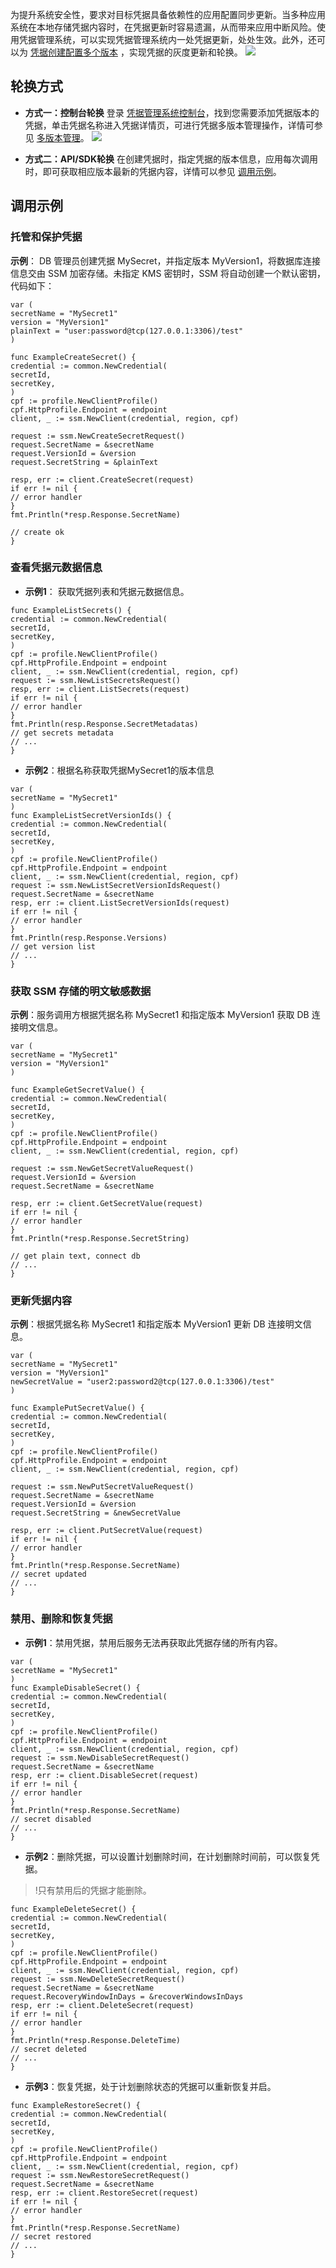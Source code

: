 为提升系统安全性，要求对目标凭据具备依赖性的应用配置同步更新。当多种应用系统在本地存储凭据内容时，在凭据更新时容易遗漏，从而带来应用中断风险。使用凭据管理系统，可以实现凭据管理系统内一处凭据更新，处处生效。此外，还可以为 [凭据创建配置多个版本](https://cloud.tencent.com/document/product/1140/40944) ，实现凭据的灰度更新和轮换。
![](https://main.qcloudimg.com/raw/33d52737e11ea814a03a1bca1e2c5743.png)
## 轮换方式
 - **方式一：控制台轮换**
登录 [凭据管理系统控制台](https://console.cloud.tencent.com/ssm)，找到您需要添加凭据版本的凭据，单击凭据名称进入凭据详情页，可进行凭据多版本管理操作，详情可参见 [多版本管理](https://cloud.tencent.com/document/product/1140/40944)。
![](https://main.qcloudimg.com/raw/7a15a11f9ecfde828f8979c5a691b942.png)

- **方式二：API/SDK轮换**
在创建凭据时，指定凭据的版本信息，应用每次调用时，即可获取相应版本最新的凭据内容，详情可以参见 [调用示例](#dysl)。

<span id="dysl"></span>
## 调用示例
### 托管和保护凭据
**示例**： DB 管理员创建凭据 MySecret，并指定版本 MyVersion1，将数据库连接信息交由 SSM 加密存储。未指定 KMS 密钥时，SSM 将自动创建一个默认密钥，代码如下：
```
var (
secretName = "MySecret1"
version = "MyVersion1"
plainText = "user:password@tcp(127.0.0.1:3306)/test"
)

func ExampleCreateSecret() {
credential := common.NewCredential(
secretId,
secretKey,
)
cpf := profile.NewClientProfile()
cpf.HttpProfile.Endpoint = endpoint
client, _ := ssm.NewClient(credential, region, cpf)

request := ssm.NewCreateSecretRequest()
request.SecretName = &secretName
request.VersionId = &version
request.SecretString = &plainText

resp, err := client.CreateSecret(request)
if err != nil {
// error handler
}
fmt.Println(*resp.Response.SecretName)

// create ok
}
```

### 查看凭据元数据信息
- **示例1**： 获取凭据列表和凭据元数据信息。
```
func ExampleListSecrets() {
credential := common.NewCredential(
secretId,
secretKey,
)
cpf := profile.NewClientProfile()
cpf.HttpProfile.Endpoint = endpoint
client, _ := ssm.NewClient(credential, region, cpf)
request := ssm.NewListSecretsRequest()
resp, err := client.ListSecrets(request)
if err != nil {
// error handler
}
fmt.Println(resp.Response.SecretMetadatas)
// get secrets metadata
// ...
}
```

- **示例2**：根据名称获取凭据MySecret1的版本信息
```
var (
secretName = "MySecret1"
)
func ExampleListSecretVersionIds() {
credential := common.NewCredential(
secretId,
secretKey,
)
cpf := profile.NewClientProfile()
cpf.HttpProfile.Endpoint = endpoint
client, _ := ssm.NewClient(credential, region, cpf)
request := ssm.NewListSecretVersionIdsRequest()
request.SecretName = &secretName
resp, err := client.ListSecretVersionIds(request)
if err != nil {
// error handler
}
fmt.Println(resp.Response.Versions)
// get version list
// ...
}
```

### 获取 SSM 存储的明文敏感数据
**示例**：服务调用方根据凭据名称 MySecret1 和指定版本 MyVersion1 获取 DB 连接明文信息。
```
var (
secretName = "MySecret1"
version = "MyVersion1"
)

func ExampleGetSecretValue() {
credential := common.NewCredential(
secretId,
secretKey,
)
cpf := profile.NewClientProfile()
cpf.HttpProfile.Endpoint = endpoint
client, _ := ssm.NewClient(credential, region, cpf)

request := ssm.NewGetSecretValueRequest()
request.VersionId = &version
request.SecretName = &secretName

resp, err := client.GetSecretValue(request)
if err != nil {
// error handler
}
fmt.Println(*resp.Response.SecretString)

// get plain text, connect db
// ...
}
```

### 更新凭据内容
**示例**：根据凭据名称 MySecret1 和指定版本 MyVersion1 更新 DB 连接明文信息。
```
var (
secretName = "MySecret1"
version = "MyVersion1"
newSecretValue = "user2:password2@tcp(127.0.0.1:3306)/test"
)

func ExamplePutSecretValue() {
credential := common.NewCredential(
secretId,
secretKey,
)
cpf := profile.NewClientProfile()
cpf.HttpProfile.Endpoint = endpoint
client, _ := ssm.NewClient(credential, region, cpf)

request := ssm.NewPutSecretValueRequest()
request.SecretName = &secretName
request.VersionId = &version
request.SecretString = &newSecretValue

resp, err := client.PutSecretValue(request)
if err != nil {
// error handler
}
fmt.Println(*resp.Response.SecretName)
// secret updated
// ...
}
```

### 禁用、删除和恢复凭据
- **示例1**：禁用凭据，禁用后服务无法再获取此凭据存储的所有内容。
```
var (
secretName = "MySecret1"
)
func ExampleDisableSecret() {
credential := common.NewCredential(
secretId,
secretKey,
)
cpf := profile.NewClientProfile()
cpf.HttpProfile.Endpoint = endpoint
client, _ := ssm.NewClient(credential, region, cpf)
request := ssm.NewDisableSecretRequest()
request.SecretName = &secretName
resp, err := client.DisableSecret(request)
if err != nil {
// error handler
}
fmt.Println(*resp.Response.SecretName)
// secret disabled
// ...
}
```
- **示例2**：删除凭据，可以设置计划删除时间，在计划删除时间前，可以恢复凭据。
>!只有禁用后的凭据才能删除。
>
```
func ExampleDeleteSecret() {
credential := common.NewCredential(
secretId,
secretKey,
)
cpf := profile.NewClientProfile()
cpf.HttpProfile.Endpoint = endpoint
client, _ := ssm.NewClient(credential, region, cpf)
request := ssm.NewDeleteSecretRequest()
request.SecretName = &secretName
request.RecoveryWindowInDays = &recoverWindowsInDays
resp, err := client.DeleteSecret(request)
if err != nil {
// error handler
}
fmt.Println(*resp.Response.DeleteTime)
// secret deleted
// ...
}
```

- **示例3**：恢复凭据，处于计划删除状态的凭据可以重新恢复并启。
```
func ExampleRestoreSecret() {
credential := common.NewCredential(
secretId,
secretKey,
)
cpf := profile.NewClientProfile()
cpf.HttpProfile.Endpoint = endpoint
client, _ := ssm.NewClient(credential, region, cpf)
request := ssm.NewRestoreSecretRequest()
request.SecretName = &secretName
resp, err := client.RestoreSecret(request)
if err != nil {
// error handler
}
fmt.Println(*resp.Response.SecretName)
// secret restored
// ...
}
```
